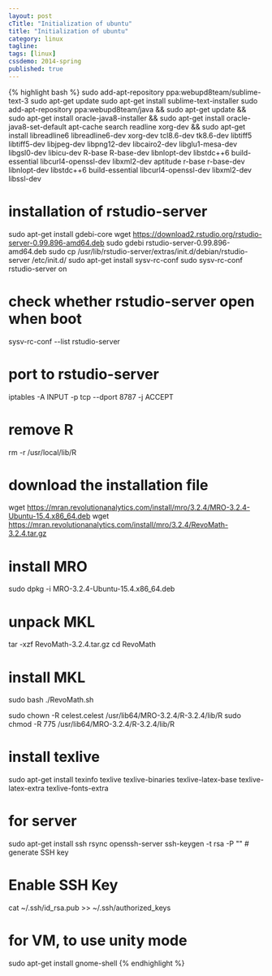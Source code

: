```yaml
---
layout: post
cTitle: "Initialization of ubuntu"
title: "Initialization of ubuntu"
category: linux
tagline:
tags: [linux]
cssdemo: 2014-spring
published: true
---
```

<!-- more -->

{% highlight bash %}
sudo add-apt-repository ppa:webupd8team/sublime-text-3
sudo apt-get update
sudo apt-get install sublime-text-installer
sudo add-apt-repository ppa:webupd8team/java && sudo apt-get update && sudo apt-get install oracle-java8-installer && sudo apt-get install oracle-java8-set-default
apt-cache search readline xorg-dev && sudo apt-get install libreadline6 libreadline6-dev xorg-dev tcl8.6-dev tk8.6-dev libtiff5 libtiff5-dev libjpeg-dev libpng12-dev libcairo2-dev libglu1-mesa-dev libgsl0-dev libicu-dev R-base R-base-dev libnlopt-dev libstdc++6 build-essential libcurl4-openssl-dev libxml2-dev aptitude r-base r-base-dev libnlopt-dev libstdc++6 build-essential libcurl4-openssl-dev libxml2-dev libssl-dev

# installation of rstudio-server
sudo apt-get install gdebi-core
wget https://download2.rstudio.org/rstudio-server-0.99.896-amd64.deb
sudo gdebi rstudio-server-0.99.896-amd64.deb
sudo cp /usr/lib/rstudio-server/extras/init.d/debian/rstudio-server /etc/init.d/
sudo apt-get install sysv-rc-conf
sudo sysv-rc-conf rstudio-server on
# check whether rstudio-server open when boot
sysv-rc-conf --list rstudio-server
# port to rstudio-server
iptables -A INPUT -p tcp --dport 8787 -j ACCEPT

# remove R
rm -r /usr/local/lib/R

# download the installation file
wget https://mran.revolutionanalytics.com/install/mro/3.2.4/MRO-3.2.4-Ubuntu-15.4.x86_64.deb
wget https://mran.revolutionanalytics.com/install/mro/3.2.4/RevoMath-3.2.4.tar.gz
# install MRO
sudo dpkg -i MRO-3.2.4-Ubuntu-15.4.x86_64.deb
# unpack MKL
tar -xzf RevoMath-3.2.4.tar.gz
cd RevoMath
# install MKL
sudo bash ./RevoMath.sh

sudo chown -R celest.celest /usr/lib64/MRO-3.2.4/R-3.2.4/lib/R
sudo chmod -R 775 /usr/lib64/MRO-3.2.4/R-3.2.4/lib/R

# install texlive
sudo apt-get install texinfo texlive texlive-binaries texlive-latex-base texlive-latex-extra texlive-fonts-extra

# for server
sudo apt-get install ssh rsync openssh-server
ssh-keygen -t rsa -P "" # generate SSH key
# Enable SSH Key
cat ~/.ssh/id_rsa.pub >> ~/.ssh/authorized_keys

# for VM, to use unity mode
sudo apt-get install gnome-shell
{% endhighlight %}

